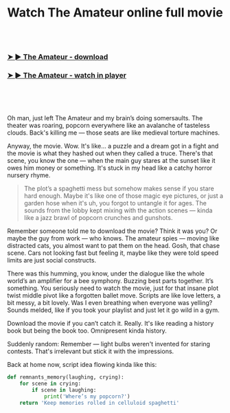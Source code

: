 <h1>Watch The Amateur online full movie</h1>


<br><br>

<h3><a href="https://Michaels-unstubbedhung1982.github.io/ppgskjpojx/">➤ ► The Amateur - download</a></h3> 
<h3><a href="https://Michaels-unstubbedhung1982.github.io/ppgskjpojx/">➤ ► The Amateur - watch in player</a></h3>


<br><br><br>


Oh man, just left The Amateur and my brain’s doing somersaults. The theater was roaring, popcorn everywhere like an avalanche of tasteless clouds. Back's killing me — those seats are like medieval torture machines. 

Anyway, the movie. Wow. It's like... a puzzle and a dream got in a fight and the movie is what they hashed out when they called a truce. There's that scene, you know the one — when the main guy stares at the sunset like it owes him money or something. It's stuck in my head like a catchy horror nursery rhyme.

> The plot’s a spaghetti mess but somehow makes sense if you stare hard enough. Maybe it's like one of those magic eye pictures, or just a garden hose when it's uh, you forgot to untangle it for ages. The sounds from the lobby kept mixing with the action scenes — kinda like a jazz brawl of popcorn crunches and gunshots.

Remember someone told me to download the movie? Think it was you? Or maybe the guy from work — who knows. The amateur spies — moving like distracted cats, you almost want to pat them on the head. Gosh, that chase scene. Cars not looking fast but feeling it, maybe like they were told speed limits are just social constructs.

There was this humming, you know, under the dialogue like the whole world’s an amplifier for a bee symphony. Buzzing best parts together. It’s something. You seriously need to watch the movie, just for that insane plot twist middle pivot like a forgotten ballet move. Scripts are like love letters, a bit messy, a bit lovely. Was I even breathing when everyone was yelling? Sounds melded, like if you took your playlist and just let it go wild in a gym.

Download the movie if you can’t catch it. Really. It's like reading a history book but being the book too. Omnipresent kinda history. 

Suddenly random: Remember — light bulbs weren't invented for staring contests. That's irrelevant but stick it with the impressions.

Back at home now, script idea flowing kinda like this:

```python
def remnants_memory(laughing, crying):
    for scene in crying:
        if scene in laughing:
            print('Where’s my popcorn?')
    return 'Keep memories rolled in celluloid spaghetti'
```
